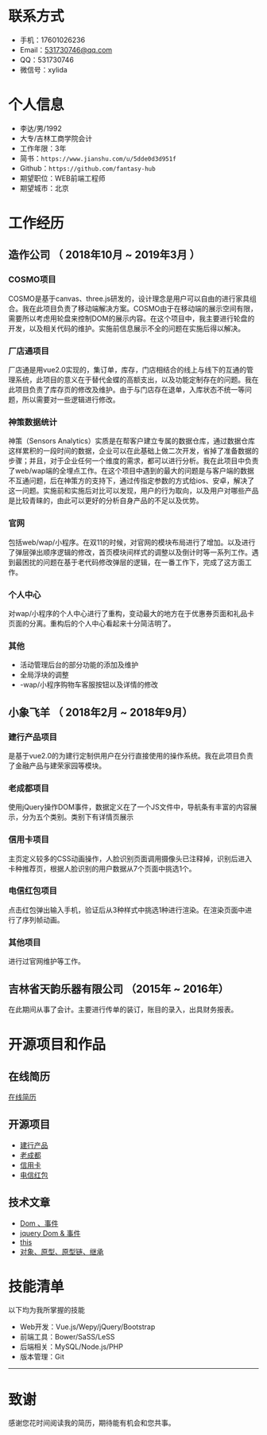 
# 联系方式
- 手机：17601026236 
- Email：531730746@qq.com
- QQ：531730746
- 微信号：xylida


# 个人信息

 - 李达/男/1992
 - 大专/吉林工商学院会计
 - 工作年限：3年
 - 简书：`https://www.jianshu.com/u/5dde0d3d951f`
 - Github：`https://github.com/fantasy-hub`
 - 期望职位：WEB前端工程师
 - 期望城市：北京


# 工作经历

## 造作公司 （ 2018年10月 ~ 2019年3月 ）

### COSMO项目 
COSMO是基于canvas、three.js研发的，设计理念是用户可以自由的进行家具组合。我在此项目负责了移动端解决方案。COSMO由于在移动端的展示空间有限，需要所以考虑用轮盘来控制DOM的展示内容。在这个项目中，我主要进行轮盘的开发，以及相关代码的维护。实施前信息展示不全的问题在实施后得以解决。


### 厂店通项目 
厂店通是用vue2.0实现的，集订单，库存，门店相结合的线上与线下的互通的管理系统，此项目的意义在于替代金蝶的高额支出，以及功能定制存在的问题。我在此项目负责了库存页的修改及维护。由于与门店存在退单，入库状态不统一等问题，所以需要对一些逻辑进行修改。


### 神策数据统计
神策（Sensors Analytics）实质是在帮客户建立专属的数据仓库，通过数据仓库这样累积的一段时间的数据，企业可以在此基础上做二次开发，省掉了准备数据的步骤；并且，对于企业任何一个维度的需求，都可以进行分析。我在此项目中负责了web/wap端的全埋点工作。在这个项目中遇到的最大的问题是与客户端的数据不互通问题，后在神策方的支持下，通过传指定参数的方式给ios、安卓，解决了这一问题。实施前和实施后对比可以发现，用户的行为取向，以及用户对哪些产品是比较青睐的，由此可以更好的分析自身产品的不足以及优势。


### 官网
包括web/wap/小程序。在双11的时候，对官网的模块布局进行了增加。以及进行了弹层弹出顺序逻辑的修改，首页模块间样式的调整以及倒计时等一系列工作。遇到最困扰的问题在基于老代码修改弹层的逻辑，在一番工作下，完成了这方面工作。


### 个人中心
对wap/小程序的个人中心进行了重构，变动最大的地方在于优惠券页面和礼品卡页面的分离。重构后的个人中心看起来十分简洁明了。

### 其他
- 活动管理后台的部分功能的添加及维护
- 全局浮块的调整
- -wap/小程序购物车客服按钮以及详情的修改

  
##  小象飞羊 （ 2018年2月 ~  2018年9月）

### 建行产品项目 
是基于vue2.0的为建行定制供用户在分行直接使用的操作系统。我在此项目负责了金融产品与建荣家园等模块。


### 老成都项目

使用jQuery操作DOM事件，数据定义在了一个JS文件中，导航条有丰富的内容展示，分为五个类别。类别下有详情页展示

### 信用卡项目
主页定义较多的CSS动画操作，人脸识别页面调用摄像头已注释掉，识别后进入卡种推荐页，根据人脸识别的用户数据从7个页面中挑选1个。

### 电信红包项目
点击红包弹出输入手机，验证后从3种样式中挑选1种进行渲染。在渲染页面中进行了序列帧动画。


### 其他项目

进行过官网维护等工作。
 

 
 ## 吉林省天韵乐器有限公司  （2015年 ~ 2016年）
在此期间从事了会计。主要进行传单的装订，账目的录入，出具财务报表。
 
  
# 开源项目和作品

## 在线简历
[在线简历](https://fantasy-hub.github.io/Resume/)


## 开源项目
- [建行产品](https://fantasy-hub.github.io/jhproduct/index.html)
- [老成都](https://fantasy-hub.github.io/laochengdu/index.html)
- [信用卡](https://fantasy-hub.github.io/xinyongka/index.html)
- [电信红包](https://fantasy-hub.github.io/dxhongbao/index.html)



## 技术文章
- [Dom 、事件](https://www.jianshu.com/p/831c6585d2d9)
- [jquery Dom & 事件](https://www.jianshu.com/p/d0c5f74803f6)
- [this](https://www.jianshu.com/p/38913fd312a6)
- [对象、原型、原型链、继承](https://www.jianshu.com/p/eb2202af576f)

    
    
# 技能清单

以下均为我所掌握的技能

- Web开发：Vue.js/Wepy/jQuery/Bootstrap
- 前端工具：Bower/SaSS/LeSS
- 后端相关：MySQL/Node.js/PHP
- 版本管理：Git
      
---      
# 致谢
感谢您花时间阅读我的简历，期待能有机会和您共事。
      